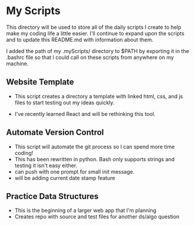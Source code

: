 # My Scripts

This directory will be used to store all of the daily scripts I create to help 
make my coding life a little easier. I'll continue to expand upon the scripts 
and to update this README.md with information about them.

I added the path of my .myScripts/ directory to $PATH by exporting it in the .bashrc
file so that I could call on these scripts from anywhere on my machine. 

## Website Template 

* This script creates a directory a template with linked
html, css, and js files to start testing out my ideas quickly.

* I've recently learned React and will be rethinking this tool. 

## Automate Version Control 

* This script will automate the git process so I can spend more time coding!
* This has been rewritten in python. Bash only supports strings and testing it isn't easy either.  
* can push with one prompt for small init message. 
* will be adding current date stamp feature

## Practice Data Structures

* This is the beginning of a larger web app that I'm planning
* Creates repo with source and test files for another ds/algo question
